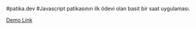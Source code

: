 #patika.dev 
#Javascript patikasının ilk ödevi olan basit bir saat uygulaması.

[Demo Link](https://beratozdin.github.io/patika.dev-clock-app/)
